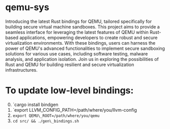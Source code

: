 # qemu-sys

Introducing the latest Rust bindings for QEMU, tailored specifically for building secure virtual machine sandboxes. This project aims to provide a seamless interface for leveraging the latest features of QEMU within Rust-based applications, empowering developers to create robust and secure virtualization environments. With these bindings, users can harness the power of QEMU's advanced functionalities to implement secure sandboxing solutions for various use cases, including software testing, malware analysis, and application isolation. Join us in exploring the possibilities of Rust and QEMU for building resilient and secure virtualization infrastructures.

# To update low-level bindings:

0. `cargo install bindgen
1. `export LLVM\_CONFIG\_PATH=/path/where/you/llvm-config
2. `export QEMU\_ROOT=/path/where/you/qemu`
3. `cd src/ && ./gen\_bindings.sh`
